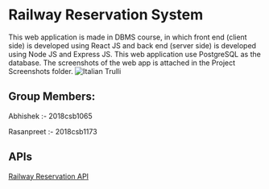 <h1>Railway Reservation System</h1>
This web application is made in DBMS course, in which front end (client side) is developed using React JS and back end (server side) is developed using Node JS and Express JS. This web application use PostgreSQL as the database. The screenshots of the web app is attached in the Project Screenshots folder.
<img src="pic_trulli.jpg" alt="Italian Trulli">
<h2>Group Members:</h2>
<p>Abhishek :- 2018csb1065</p>
<p> Rasanpreet :- 2018csb1173</p>
<h2>APIs</h2>
<a href="url">Railway Reservation API</a>
